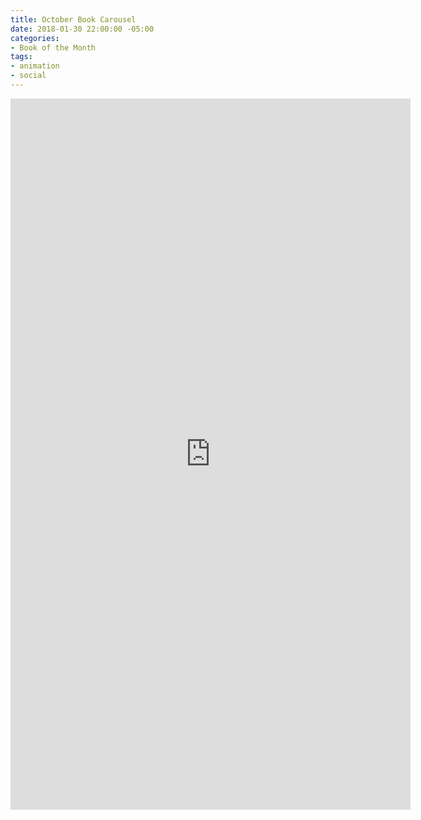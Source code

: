 ```yaml
---
title: October Book Carousel
date: 2018-01-30 22:00:00 -05:00
categories:
- Book of the Month
tags:
- animation
- social
---
```


<div class="video-vertical">
	<iframe src="https://player.vimeo.com/video/253552296?&background=1&loop=1&autopause=0" width="640" height="1138" frameborder="0" webkitallowfullscreen mozallowfullscreen allowfullscreen></iframe>
</div>
